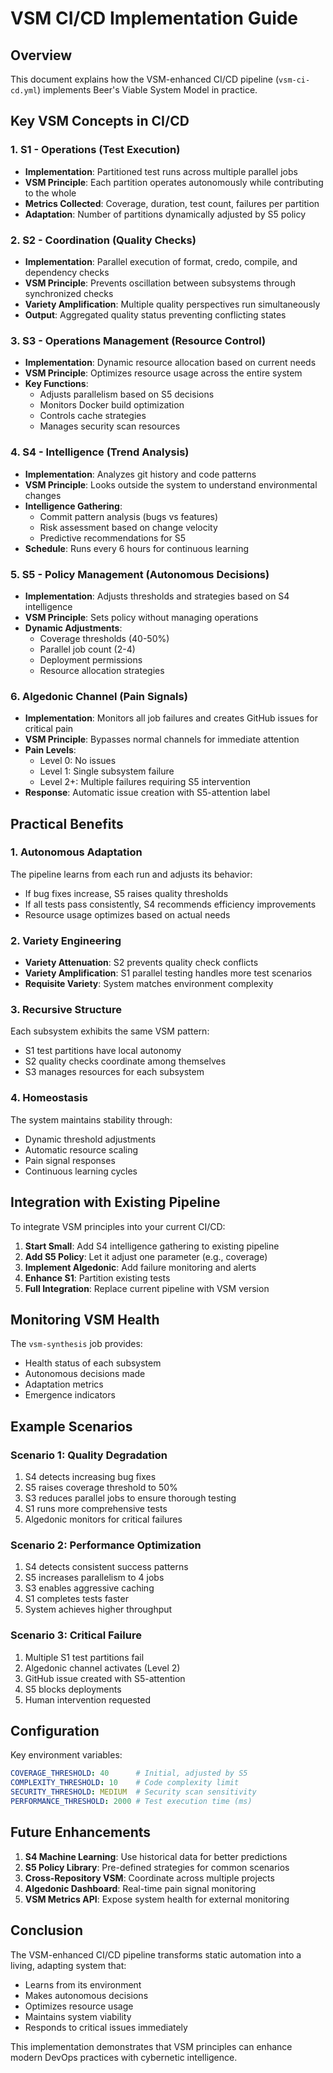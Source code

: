 # VSM CI/CD Implementation Guide

## Overview

This document explains how the VSM-enhanced CI/CD pipeline (`vsm-ci-cd.yml`) implements Beer's Viable System Model in practice.

## Key VSM Concepts in CI/CD

### 1. S1 - Operations (Test Execution)
- **Implementation**: Partitioned test runs across multiple parallel jobs
- **VSM Principle**: Each partition operates autonomously while contributing to the whole
- **Metrics Collected**: Coverage, duration, test count, failures per partition
- **Adaptation**: Number of partitions dynamically adjusted by S5 policy

### 2. S2 - Coordination (Quality Checks)
- **Implementation**: Parallel execution of format, credo, compile, and dependency checks
- **VSM Principle**: Prevents oscillation between subsystems through synchronized checks
- **Variety Amplification**: Multiple quality perspectives run simultaneously
- **Output**: Aggregated quality status preventing conflicting states

### 3. S3 - Operations Management (Resource Control)
- **Implementation**: Dynamic resource allocation based on current needs
- **VSM Principle**: Optimizes resource usage across the entire system
- **Key Functions**:
  - Adjusts parallelism based on S5 decisions
  - Monitors Docker build optimization
  - Controls cache strategies
  - Manages security scan resources

### 4. S4 - Intelligence (Trend Analysis)
- **Implementation**: Analyzes git history and code patterns
- **VSM Principle**: Looks outside the system to understand environmental changes
- **Intelligence Gathering**:
  - Commit pattern analysis (bugs vs features)
  - Risk assessment based on change velocity
  - Predictive recommendations for S5
- **Schedule**: Runs every 6 hours for continuous learning

### 5. S5 - Policy Management (Autonomous Decisions)
- **Implementation**: Adjusts thresholds and strategies based on S4 intelligence
- **VSM Principle**: Sets policy without managing operations
- **Dynamic Adjustments**:
  - Coverage thresholds (40-50%)
  - Parallel job count (2-4)
  - Deployment permissions
  - Resource allocation strategies

### 6. Algedonic Channel (Pain Signals)
- **Implementation**: Monitors all job failures and creates GitHub issues for critical pain
- **VSM Principle**: Bypasses normal channels for immediate attention
- **Pain Levels**:
  - Level 0: No issues
  - Level 1: Single subsystem failure
  - Level 2+: Multiple failures requiring S5 intervention
- **Response**: Automatic issue creation with S5-attention label

## Practical Benefits

### 1. Autonomous Adaptation
The pipeline learns from each run and adjusts its behavior:
- If bug fixes increase, S5 raises quality thresholds
- If all tests pass consistently, S4 recommends efficiency improvements
- Resource usage optimizes based on actual needs

### 2. Variety Engineering
- **Variety Attenuation**: S2 prevents quality check conflicts
- **Variety Amplification**: S1 parallel testing handles more test scenarios
- **Requisite Variety**: System matches environment complexity

### 3. Recursive Structure
Each subsystem exhibits the same VSM pattern:
- S1 test partitions have local autonomy
- S2 quality checks coordinate among themselves
- S3 manages resources for each subsystem

### 4. Homeostasis
The system maintains stability through:
- Dynamic threshold adjustments
- Automatic resource scaling
- Pain signal responses
- Continuous learning cycles

## Integration with Existing Pipeline

To integrate VSM principles into your current CI/CD:

1. **Start Small**: Add S4 intelligence gathering to existing pipeline
2. **Add S5 Policy**: Let it adjust one parameter (e.g., coverage)
3. **Implement Algedonic**: Add failure monitoring and alerts
4. **Enhance S1**: Partition existing tests
5. **Full Integration**: Replace current pipeline with VSM version

## Monitoring VSM Health

The `vsm-synthesis` job provides:
- Health status of each subsystem
- Autonomous decisions made
- Adaptation metrics
- Emergence indicators

## Example Scenarios

### Scenario 1: Quality Degradation
1. S4 detects increasing bug fixes
2. S5 raises coverage threshold to 50%
3. S3 reduces parallel jobs to ensure thorough testing
4. S1 runs more comprehensive tests
5. Algedonic monitors for critical failures

### Scenario 2: Performance Optimization
1. S4 detects consistent success patterns
2. S5 increases parallelism to 4 jobs
3. S3 enables aggressive caching
4. S1 completes tests faster
5. System achieves higher throughput

### Scenario 3: Critical Failure
1. Multiple S1 test partitions fail
2. Algedonic channel activates (Level 2)
3. GitHub issue created with S5-attention
4. S5 blocks deployments
5. Human intervention requested

## Configuration

Key environment variables:
```yaml
COVERAGE_THRESHOLD: 40      # Initial, adjusted by S5
COMPLEXITY_THRESHOLD: 10    # Code complexity limit
SECURITY_THRESHOLD: MEDIUM  # Security scan sensitivity
PERFORMANCE_THRESHOLD: 2000 # Test execution time (ms)
```

## Future Enhancements

1. **S4 Machine Learning**: Use historical data for better predictions
2. **S5 Policy Library**: Pre-defined strategies for common scenarios
3. **Cross-Repository VSM**: Coordinate across multiple projects
4. **Algedonic Dashboard**: Real-time pain signal monitoring
5. **VSM Metrics API**: Expose system health for external monitoring

## Conclusion

The VSM-enhanced CI/CD pipeline transforms static automation into a living, adapting system that:
- Learns from its environment
- Makes autonomous decisions
- Optimizes resource usage
- Maintains system viability
- Responds to critical issues immediately

This implementation demonstrates that VSM principles can enhance modern DevOps practices with cybernetic intelligence.